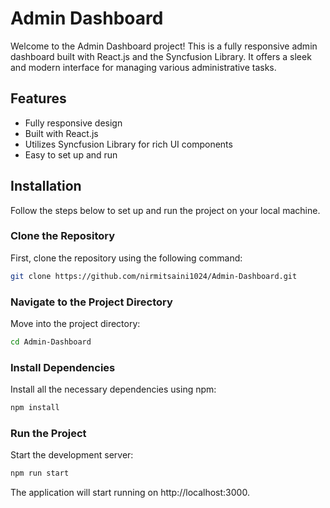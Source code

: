 # Admin Dashboard

Welcome to the Admin Dashboard project! This is a fully responsive admin dashboard built with React.js and the Syncfusion Library. It offers a sleek and modern interface for managing various administrative tasks.

## Features

- Fully responsive design
- Built with React.js
- Utilizes Syncfusion Library for rich UI components
- Easy to set up and run

## Installation

Follow the steps below to set up and run the project on your local machine.

### Clone the Repository

First, clone the repository using the following command:

```bash
git clone https://github.com/nirmitsaini1024/Admin-Dashboard.git
```
### Navigate to the Project Directory

Move into the project directory:
```bash
cd Admin-Dashboard
```
### Install Dependencies
Install all the necessary dependencies using npm:
```bash
npm install
```
### Run the Project
Start the development server:

```bash
npm run start
```
The application will start running on http://localhost:3000.

